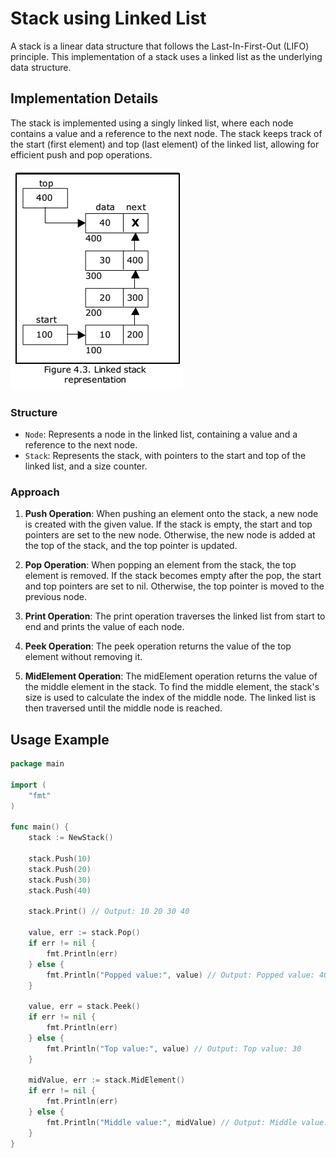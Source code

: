 # Stack using Linked List

A stack is a linear data structure that follows the Last-In-First-Out (LIFO) principle. This implementation of a stack uses a linked list as the underlying data structure.

## Implementation Details

The stack is implemented using a singly linked list, where each node contains a value and a reference to the next node. The stack keeps track of the start (first element) and top (last element) of the linked list, allowing for efficient push and pop operations.

![Stack LinkedList](img.png)

### Structure

- `Node`: Represents a node in the linked list, containing a value and a reference to the next node.
- `Stack`: Represents the stack, with pointers to the start and top of the linked list, and a size counter.

### Approach

1. **Push Operation**: When pushing an element onto the stack, a new node is created with the given value. If the stack is empty, the start and top pointers are set to the new node. Otherwise, the new node is added at the top of the stack, and the top pointer is updated.

2. **Pop Operation**: When popping an element from the stack, the top element is removed. If the stack becomes empty after the pop, the start and top pointers are set to nil. Otherwise, the top pointer is moved to the previous node.

3. **Print Operation**: The print operation traverses the linked list from start to end and prints the value of each node.

4. **Peek Operation**: The peek operation returns the value of the top element without removing it.

5. **MidElement Operation**: The midElement operation returns the value of the middle element in the stack. To find the middle element, the stack's size is used to calculate the index of the middle node. The linked list is then traversed until the middle node is reached.

## Usage Example

```go
package main

import (
	"fmt"
)

func main() {
	stack := NewStack()

	stack.Push(10)
	stack.Push(20)
	stack.Push(30)
	stack.Push(40)

	stack.Print() // Output: 10 20 30 40

	value, err := stack.Pop()
	if err != nil {
		fmt.Println(err)
	} else {
		fmt.Println("Popped value:", value) // Output: Popped value: 40
	}

	value, err = stack.Peek()
	if err != nil {
		fmt.Println(err)
	} else {
		fmt.Println("Top value:", value) // Output: Top value: 30
	}

	midValue, err := stack.MidElement()
	if err != nil {
		fmt.Println(err)
	} else {
		fmt.Println("Middle value:", midValue) // Output: Middle value: 20
	}
}
